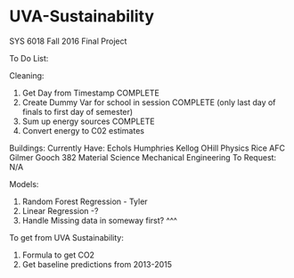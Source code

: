 # UVA-Sustainability
SYS 6018 Fall 2016 Final Project

To Do List:

Cleaning:
1. Get Day from Timestamp COMPLETE
2. Create Dummy Var for school in session COMPLETE
  (only last day of finals to first day of semester)
3. Sum up energy sources COMPLETE
4. Convert energy to C02 estimates

Buildings: 
  Currently Have:
    Echols
    Humphries
    Kellog
    OHill
    Physics
    Rice
    AFC
    Gilmer
    Gooch 382
    Material Science
    Mechanical Engineering
  To Request: N/A
  
  Models:
  1. Random Forest Regression - Tyler
  2. Linear Regression -?
  3. Handle Missing data in someway first? ^^^
  
  To get from UVA Sustainability:
  1. Formula to get CO2
  2. Get baseline predictions from 2013-2015
